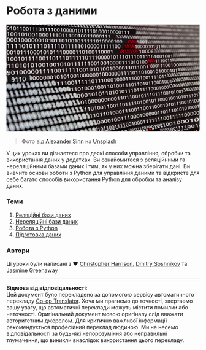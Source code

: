 <!--
CO_OP_TRANSLATOR_METADATA:
{
  "original_hash": "abc3309ab41bc5a7846f70ee1a055838",
  "translation_date": "2025-08-30T18:00:15+00:00",
  "source_file": "2-Working-With-Data/README.md",
  "language_code": "uk"
}
-->
# Робота з даними

![data love](../../../translated_images/data-love.a22ef29e6742c852505ada062920956d3d7604870b281a8ca7c7ac6f37381d5a.uk.jpg)
> Фото від <a href="https://unsplash.com/@swimstaralex?utm_source=unsplash&utm_medium=referral&utm_content=creditCopyText">Alexander Sinn</a> на <a href="https://unsplash.com/s/photos/data?utm_source=unsplash&utm_medium=referral&utm_content=creditCopyText">Unsplash</a>
  
У цих уроках ви дізнаєтеся про деякі способи управління, обробки та використання даних у додатках. Ви ознайомитеся з реляційними та нереляційними базами даних і тим, як у них можна зберігати дані. Ви вивчите основи роботи з Python для управління даними та відкриєте для себе багато способів використання Python для обробки та аналізу даних.

### Теми

1. [Реляційні бази даних](05-relational-databases/README.md)
2. [Нереляційні бази даних](06-non-relational/README.md)
3. [Робота з Python](07-python/README.md)
4. [Підготовка даних](08-data-preparation/README.md)

### Автори

Ці уроки були написані з ❤️ [Christopher Harrison](https://twitter.com/geektrainer), [Dmitry Soshnikov](https://twitter.com/shwars) та [Jasmine Greenaway](https://twitter.com/paladique)

---

**Відмова від відповідальності**:  
Цей документ було перекладено за допомогою сервісу автоматичного перекладу [Co-op Translator](https://github.com/Azure/co-op-translator). Хоча ми прагнемо до точності, звертаємо вашу увагу, що автоматичні переклади можуть містити помилки або неточності. Оригінальний документ мовою оригіналу слід вважати авторитетним джерелом. Для критично важливої інформації рекомендується професійний переклад людиною. Ми не несемо відповідальності за будь-які непорозуміння або неправильні тлумачення, що виникли внаслідок використання цього перекладу.